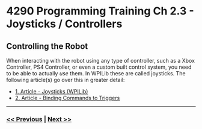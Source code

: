 # 4290 Programming Training Ch 2.3 - Joysticks / Controllers
## Controlling the Robot
When interacting with the robot using any type of controller, such as a Xbox Controller, PS4 Controller, or even a custom built control system, you need to be able to actually *use* them. In WPILib these are called joysticks. The following article(s) go over this in greater detail:
- [1. Article - Joysticks (WPILib)](https://docs.wpilib.org/en/stable/docs/software/basic-programming/joystick.html#)
- [2. Article - Binding Commands to Triggers](https://docs.wpilib.org/en/stable/docs/software/commandbased/binding-commands-to-triggers.html)


---

### [<< Previous](./2_command_subsystems.md) | [Next >>](./4_dashboards.md)